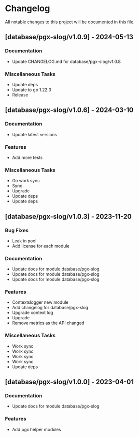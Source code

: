 # Changelog

All notable changes to this project will be documented in this file.

## [database/pgx-slog/v1.0.9] - 2024-05-13

### Documentation

- Update CHANGELOG.md for database/pgx-slog/v1.0.8

### Miscellaneous Tasks

- Update deps
- Update to go 1.22.3
- Release

## [database/pgx-slog/v1.0.6] - 2024-03-10

### Documentation

- Update latest versions

### Features

- Add more tests

### Miscellaneous Tasks

- Go work sync
- Sync
- Upgrade
- Update deps
- Update deps

## [database/pgx-slog/v1.0.3] - 2023-11-20

### Bug Fixes

- Leak in pool
- Add license for each module

### Documentation

- Update docs for module database/pgx-slog
- Update docs for module database/pgx-slog
- Update docs for module database/pgx-slog

### Features

- Contextslogger new module
- Add changelog for database/pgx-slog
- Upgrade context log
- Upgrade
- Remove metrics as the API changed

### Miscellaneous Tasks

- Work sync
- Work sync
- Work sync
- Work sync
- Update deps

## [database/pgx-slog/v1.0.0] - 2023-04-01

### Documentation

- Update docs for module database/pgx-slog

### Features

- Add pgx helper modules

<!-- generated by git-cliff -->
